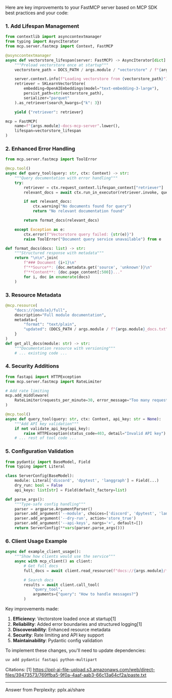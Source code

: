 Here are key improvements to your FastMCP server based on MCP SDK best practices and your code:

### 1. Add Lifespan Management
```python
from contextlib import asynccontextmanager
from typing import AsyncIterator
from mcp.server.fastmcp import Context, FastMCP

@asynccontextmanager
async def vectorstore_lifespan(server: FastMCP) -> AsyncIterator[dict]:
    """Preload vectorstore once at startup"""
    vectorstore_path = DOCS_PATH / args.module / "vectorstore" / f"{args.module}_vectorstore.parquet"

    server.context.info(f"Loading vectorstore from {vectorstore_path}")
    retriever = SKLearnVectorStore(
        embedding=OpenAIEmbeddings(model="text-embedding-3-large"),
        persist_path=str(vectorstore_path),
        serializer="parquet"
    ).as_retriever(search_kwargs={"k": 3})

    yield {"retriever": retriever}

mcp = FastMCP(
    name=f"{args.module}-docs-mcp-server".lower(),
    lifespan=vectorstore_lifespan
)
```

### 2. Enhanced Error Handling
```python
from mcp.server.fastmcp import ToolError

@mcp.tool()
async def query_tool(query: str, ctx: Context) -> str:
    """Query documentation with error handling"""
    try:
        retriever = ctx.request_context.lifespan_context["retriever"]
        relevant_docs = await ctx.run_in_executor(retriever.invoke, query)

        if not relevant_docs:
            ctx.warning("No documents found for query")
            return "No relevant documentation found"

        return format_docs(relevant_docs)

    except Exception as e:
        ctx.error(f"Vectorstore query failed: {str(e)}")
        raise ToolError("Document query service unavailable") from e

def format_docs(docs: list) -> str:
    """Structured response with metadata"""
    return "\n\n".join(
        f"### Document {i+1}\n"
        f"**Source**: {doc.metadata.get('source', 'unknown')}\n"
        f"**Content**: {doc.page_content[:500]}..."
        for i, doc in enumerate(docs)
    )
```

### 3. Resource Metadata
```python
@mcp.resource(
    "docs://{module}/full",
    description="Full module documentation",
    metadata={
        "format": "text/plain",
        "updated": (DOCS_PATH / args.module / f"{args.module}_docs.txt").stat().st_mtime
    }
)
def get_all_docs(module: str) -> str:
    """Documentation resource with versioning"""
    # ... existing code ...
```

### 4. Security Additions
```python
from fastapi import HTTPException
from mcp.server.fastmcp import RateLimiter

# Add rate limiting
mcp.add_middleware(
    RateLimiter(requests_per_minute=30, error_message="Too many requests")
)

@mcp.tool()
async def query_tool(query: str, ctx: Context, api_key: str = None):
    """Add API key validation"""
    if not validate_api_key(api_key):
        raise HTTPException(status_code=403, detail="Invalid API key")
    # ... rest of tool code ...
```

### 5. Configuration Validation
```python
from pydantic import BaseModel, Field
from typing import Literal

class ServerConfig(BaseModel):
    module: Literal['discord', 'dpytest', 'langgraph'] = Field(...)
    dry_run: bool = False
    api_keys: list[str] = Field(default_factory=list)

def parse_args():
    """Type-safe config handling"""
    parser = argparse.ArgumentParser()
    parser.add_argument('--module', choices=['discord', 'dpytest', 'langgraph'], required=True)
    parser.add_argument('--dry-run', action='store_true')
    parser.add_argument('--api-keys', nargs='+', default=[])
    return ServerConfig(**vars(parser.parse_args()))
```

### 6. Client Usage Example
```python
async def example_client_usage():
    """Show how clients would use the service"""
    async with mcp_client() as client:
        # Get full docs
        full_docs = await client.read_resource(f"docs://{args.module}/full")

        # Search docs
        results = await client.call_tool(
            "query_tool",
            arguments={"query": "How to handle messages?"}
        )
```

Key improvements made:
1. **Efficiency**: Vectorstore loaded once at startup[1]
2. **Reliability**: Added error boundaries and structured logging[1]
3. **Discoverability**: Enhanced resource metadata
4. **Security**: Rate limiting and API key support
5. **Maintainability**: Pydantic config validation

To implement these changes, you'll need to update dependencies:
```bash
uv add pydantic fastapi python-multipart
```

Citations:
[1] https://ppl-ai-file-upload.s3.amazonaws.com/web/direct-files/39473573/769ffba5-9f0a-4aaf-aab3-66c13a64cf2a/paste.txt

---
Answer from Perplexity: pplx.ai/share

